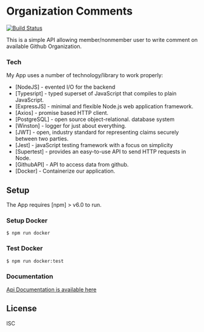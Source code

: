 ﻿# Organization Comments

[![Build Status](https://api.travis-ci.com/lmnzr/organization-comment.svg?token=U6NUxWGyY1isYgsiJZkU&branch=master)](https://travis-ci.com/lmnzr/organization-comment)

This is a simple API allowing member/nonmember user to write comment on available Github Organization.

### Tech

My App uses a number of technology/library to work properly:

- [NodeJS] - evented I/O for the backend
- [Typesript] - typed superset of JavaScript that compiles to plain JavaScript.
- [ExpressJS] - minimal and flexible Node.js web application framework.
- [Axios] - promise based HTTP client.
- [PostgreSQL] - open source object-relational. database system
- [Winston] - logger for just about everything.
- [JWT] - open, industry standard for representing claims securely between two parties.
- [Jest] - javaScript testing framework with a focus on simplicity
- [Supertest] - provides an easy-to-use API to send HTTP requests in Node.
- [GithubAPI] - API to access data from github.
- [Docker] - Containerize our application.

## Setup

The App requires [npm] > v6.0 to run.

### Setup Docker

```
$ npm run docker
```

### Test Docker

```
$ npm run docker:test
```

### Documentation

[Api Documentation is available here](https://organizationcomment.docs.apiary.io/#)

## License

ISC
